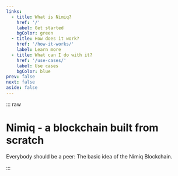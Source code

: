 ```yaml
---
links:
  - title: What is Nimiq?
    href: '/'
    label: Get started
    bgColor: green
  - title: How does it work?
    href: '/how-it-works/'
    label: Learn more
  - title: What can I do with it?
    href: '/use-cases/'
    label: Use cases
    bgColor: blue
prev: false
next: false
aside: false
---
```


::: raw
# Nimiq - a blockchain built from scratch

Everybody should be a peer: The basic idea of the Nimiq Blockchain.

<Grid mt-64 :items="$frontmatter.links" />
:::
